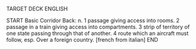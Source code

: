 TARGET DECK
ENGLISH

START
Basic
Corridor
Back: n. 1 passage giving access into rooms. 2 passage in a train giving access into compartments. 3 strip of territory of one state passing through that of another. 4 route which an aircraft must follow, esp. Over a foreign country. [french from italian]
END
